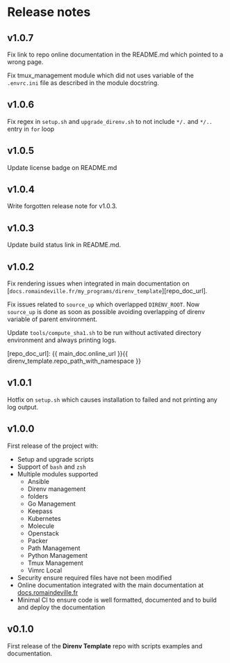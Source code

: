 # Release notes

## v1.0.7

Fix link to repo online documentation in the README.md which pointed to a wrong
page.

Fix tmux_management module which did not uses variable of the `.envrc.ini` file
as described in the module docstring.

## v1.0.6

Fix regex in `setup.sh` and `upgrade_direnv.sh` to not include `*/.` and `*/..`
entry in `for` loop

## v1.0.5

Update license badge on README.md

## v1.0.4

Write forgotten release note for v1.0.3.

## v1.0.3

Update build status link in README.md.

## v1.0.2

Fix rendering issues when integrated in main documentation on
[`docs.romaindeville.fr/my_programs/direnv_template`][repo_doc_url].

Fix issues related to `source_up` which overlapped `DIRENV_ROOT`. Now
`source_up` is done as soon as possible avoiding overlapping of direnv variable
of parent environment.

Update `tools/compute_sha1.sh` to be run without activated directory environment
and always printing logs.

[repo_doc_url]: {{ main_doc.online_url }}{{ direnv_template.repo_path_with_namespace }}

## v1.0.1

Hotfix on `setup.sh` which causes installation to failed and not printing any
log output.

## v1.0.0

First release of the project with:

  - Setup and upgrade scripts
  - Support of `bash` and `zsh`
  - Multiple modules supported
    - Ansible
    - Direnv management
    - folders
    - Go Management
    - Keepass
    - Kubernetes
    - Molecule
    - Openstack
    - Packer
    - Path Management
    - Python Management
    - Tmux Management
    - Vimrc Local
  - Security ensure required files have not been modified
  - Online documentation integrated with the main documentation at
   [docs.romaindeville.fr](https://docs.romaindeville.fr)
  - Minimal CI to ensure code is well formatted, documented and to build and
    deploy the documentation

## v0.1.0

First release of the **Direnv Template** repo with scripts examples and
documentation.
